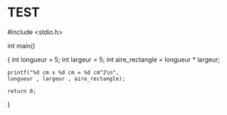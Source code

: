 # TEST
#include <stdio.h>

int main()


{
    int longueur = 5;
    int largeur = 5;
    int aire_rectangle = longueur * largeur;

    printf("%d cm x %d cm = %d cm^2\n",
    longueur , largeur , aire_rectangle);

    return 0;
}
